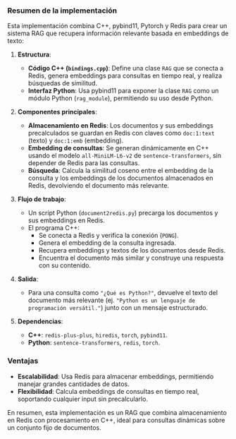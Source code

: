 
### Resumen de la implementación
Esta implementación combina C++, pybind11, Pytorch y Redis para crear un sistema RAG que recupera información relevante basada en embeddings de texto:

1. **Estructura**:
   - **Código C++ (`bindings.cpp`)**: Define una clase `RAG` que se conecta a Redis, genera embeddings para consultas en tiempo real, y realiza búsquedas de similitud.
   - **Interfaz Python**: Usa pybind11 para exponer la clase `RAG` como un módulo Python (`rag_module`), permitiendo su uso desde Python.

2. **Componentes principales**:
   - **Almacenamiento en Redis**: Los documentos y sus embeddings precalculados se guardan en Redis con claves como `doc:1:text` (texto) y `doc:1:emb` (embedding).
   - **Embedding de consultas**: Se generan dinámicamente en C++ usando el modelo `all-MiniLM-L6-v2` de `sentence-transformers`, sin depender de Redis para las consultas.
   - **Búsqueda**: Calcula la similitud coseno entre el embedding de la consulta y los embeddings de los documentos almacenados en Redis, devolviendo el documento más relevante.

3. **Flujo de trabajo**:
   - Un script Python (`document2redis.py`) precarga los documentos y sus embeddings en Redis.
   - El programa C++:
     - Se conecta a Redis y verifica la conexión (`PONG`).
     - Genera el embedding de la consulta ingresada.
     - Recupera embeddings y textos de los documentos desde Redis.
     - Encuentra el documento más similar y construye una respuesta con su contenido.

4. **Salida**:
   - Para una consulta como `"¿Qué es Python?"`, devuelve el texto del documento más relevante (ej. `"Python es un lenguaje de programación versátil."`) junto con un mensaje estructurado.

5. **Dependencias**:
   - **C++**: `redis-plus-plus`, `hiredis`, `torch`, `pybind11`.
   - **Python**: `sentence-transformers`, `redis`, `torch`.

### Ventajas
- **Escalabilidad**: Usa Redis para almacenar embeddings, permitiendo manejar grandes cantidades de datos.
- **Flexibilidad**: Calcula embeddings de consultas en tiempo real, soportando cualquier input sin precalcularlo.

En resumen, esta implementación es un RAG que combina almacenamiento en Redis con procesamiento en C++, ideal para consultas dinámicas sobre un conjunto fijo de documentos.
